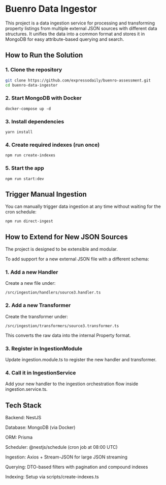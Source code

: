 # Buenro Data Ingestor
This project is a data ingestion service for processing and transforming property listings from multiple external JSON sources with different data structures. It unifies the data into a common format and stores it in MongoDB for easy attribute-based querying and search.
## How to Run the Solution

### 1. Clone the repository

```bash
git clone https://github.com/expressodaily/buenro-assessment.git
cd buenro-data-ingestor
```

### 2. Start MongoDB with Docker
```
docker-compose up -d
```
### 3. Install dependencies
```
yarn install
```
### 4. Create required indexes (run once)
```
npm run create-indexes
```
### 5. Start the app
```
npm run start:dev
```

## Trigger Manual Ingestion
You can manually trigger data ingestion at any time without waiting for the cron schedule:
```
npm run direct-ingest
```
## How to Extend for New JSON Sources
The project is designed to be extensible and modular.

To add support for a new external JSON file with a different schema:
### 1. Add a new Handler
Create a new file under:
```
/src/ingestion/handlers/source3.handler.ts
```
### 2. Add a new Transformer
Create the transformer under:
```
/src/ingestion/transformers/source3.transformer.ts
```
This converts the raw data into the internal Property format.

### 3. Register in IngestionModule

Update ingestion.module.ts to register the new handler and transformer.

### 4. Call it in IngestionService

Add your new handler to the ingestion orchestration flow inside ingestion.service.ts.

## Tech Stack
Backend: NestJS

Database: MongoDB (via Docker)

ORM: Prisma

Scheduler: @nestjs/schedule (cron job at 08:00 UTC)

Ingestion: Axios + Stream-JSON for large JSON streaming

Querying: DTO-based filters with pagination and compound indexes

Indexing: Setup via scripts/create-indexes.ts
